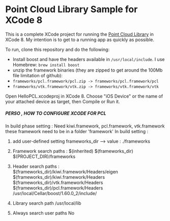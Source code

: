 Point Cloud Library Sample for XCode 8
======================================

This is a complete XCode project for running the [Point Cloud Library](http://pointclouds.org/) in XCode 8. My intention is to get to a running app as quickly as possible.

To run, clone this repository and do the following:

- Install boost and have the headers available in `/usr/local/include`. I use Homebrew: `brew install boost`
- unzip the framework binaries (they are zipped to get around the 100Mb file limitation of github):
 - `frameworks/pcl.framework/pcl.zip -> frameworks/pcl.framework/pcl`
 - `frameworks/vtk.framework/vtk.zip -> frameworks/vtk.framework/vtk`

Open HelloPCL.xcodeproj in XCode 8. Choose "iOS Device" or the name of your attached device as target, then Compile or Run it.



##### PERSO , HOW TO CONFIGURE XCODE FOR PCL ####
In build phase setting : Need kiwi.framework, pcl.framework, vtk.framework
these framework need to be in a folder 'framework'
In build setting : 
1. add user-defined setting
frameworks_dir   --> value : ./frameworks
2. Framework search paths :
$(inherited)
$(frameworks_dir)
$(PROJECT_DIR)/frameworks

3. Header search paths :
$(frameworks_dir)/kiwi.framework/Headers/eigen
$(frameworks_dir)/kiwi.framework/Headers
$(frameworks_dir)/vtk.framework/Headers
$(frameworks_dir)/pcl.framework/Headers
/usr/local/Cellar/boost/1.60.0_2/include/

4. Library search path
/usr/local/lib

5. Always search user paths 
No
